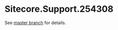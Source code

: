 # Sitecore.Support.254308

See [master branch](https://github.com/sitecoresupport/Sitecore.Support.254308) for details.